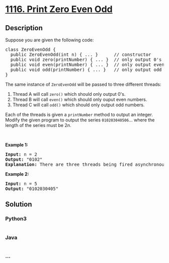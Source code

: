 # [1116. Print Zero Even Odd](https://leetcode.com/problems/print-zero-even-odd)

## Description
<p>Suppose you are given the following code:</p>

<pre>
class ZeroEvenOdd {
&nbsp; public ZeroEvenOdd(int n) { ... }&nbsp;     // constructor
  public void zero(printNumber) { ... }  // only output 0&#39;s
  public void even(printNumber) { ... }  // only output even numbers
  public void odd(printNumber) { ... }   // only output odd numbers
}
</pre>

<p>The same instance of <code>ZeroEvenOdd</code> will be passed to three different threads:</p>

<ol>
	<li>Thread A will call&nbsp;<code>zero()</code>&nbsp;which should only output 0&#39;s.</li>
	<li>Thread B will call&nbsp;<code>even()</code>&nbsp;which should only ouput even numbers.</li>
	<li>Thread C will call <code>odd()</code>&nbsp;which should only output odd numbers.</li>
</ol>

<p>Each of the threads is given a&nbsp;<code>printNumber</code> method to output&nbsp;an integer. Modify the given program to output the series&nbsp;<code>010203040506</code>... where the length of the series must be 2<em>n</em>.</p>

<p>&nbsp;</p>

<p><strong>Example 1:</strong></p>

<pre>
<b>Input:</b> n = 2
<b>Output:</b> &quot;0102&quot;
<strong>Explanation:</strong> There are three threads being fired asynchronously. One of them calls zero(), the other calls even(), and the last one calls odd(). &quot;0102&quot; is the correct output.
</pre>

<p><strong>Example 2:</strong></p>

<pre>
<b>Input:</b> n = 5
<b>Output:</b> &quot;0102030405&quot;
</pre>



## Solution
<!-- Type common method here -->


### Python3
<!-- Type special method here -->

```python

```

### Java
<!-- Type special method here -->

```java

```

### ...
```

```

